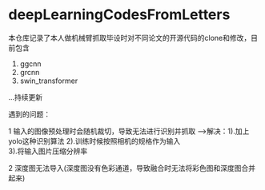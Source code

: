 # deepLearningCodesFromLetters
本仓库记录了本人做机械臂抓取毕设时对不同论文的开源代码的clone和修改，目前包含

1. ggcnn
2. grcnn
3. swin_transformer

...持续更新  
  
遇到的问题：  

1 输入的图像预处理时会随机裁切，导致无法进行识别并抓取
——>解决：1).加上yolo这种识别算法
2).训练时候按照相机的规格作为输入  
3).将输入图片压缩分辨率  
  
2 深度图无法导入(深度图没有色彩通道，导致融合时无法将彩色图和深度图合并起来)
